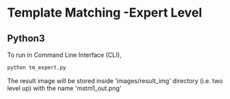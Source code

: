# Template Matching -Expert Level
## Python3
 
To run in Command Line Interface (CLI),

```sh
python tm_expert.py 
```

The result image will be stored inside 'images/result_img' directory (i.e. two level up) with the name 'mstm1_out.png'

